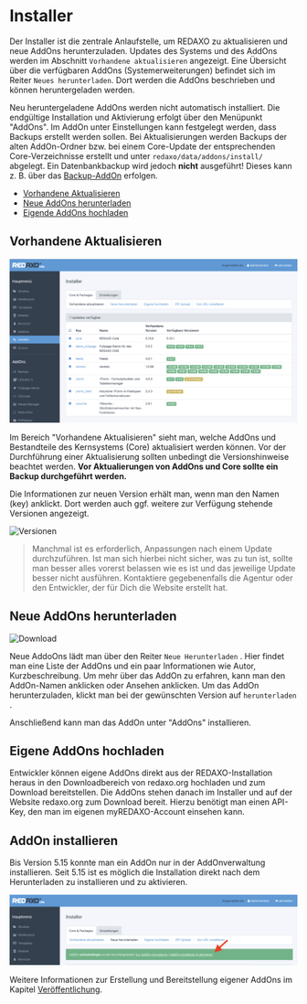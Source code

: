 # Installer

Der Installer ist die zentrale Anlaufstelle, um REDAXO zu aktualisieren und neue AddOns herunterzuladen. Updates des Systems und des AddOns werden im Abschnitt `Vorhandene aktualisieren` angezeigt. 
Eine Übersicht über die verfügbaren AddOns (Systemerweiterungen) befindet sich im Reiter `Neues herunterladen`. Dort werden die AddOns beschrieben und können heruntergeladen werden. 

Neu heruntergeladene AddOns werden nicht automatisch installiert. Die endgültige Installation und Aktivierung erfolgt über den Menüpunkt "AddOns".
Im AddOn unter Einstellungen kann festgelegt werden, dass Backups erstellt werden sollen. Bei Aktualisierungen werden Backups der alten AddOn-Ordner bzw. bei einem Core-Update der entsprechenden Core-Verzeichnisse erstellt und unter `redaxo/data/addons/install/` abgelegt. Ein Datenbankbackup wird jedoch **nicht** ausgeführt! Dieses kann z. B. über das [Backup-AddOn](/{{path}}/{{version}}/backup) erfolgen.

* [Vorhandene Aktualisieren](#aktualisieren)
* [Neue AddOns herunterladen](#herunterladen)
* [Eigende AddOns hochladen](#hochladen)

<a name="aktualisieren"></a>

## Vorhandene Aktualisieren

![Aktualisieren](/assets/v5.15.0-installer-01-aktualisieren.png)

Im Bereich "Vorhandene Aktualisieren" sieht man, welche AddOns und Bestandteile des Kernsystems (Core) aktualisiert werden können. Vor der Durchführung einer Aktualisierung sollten unbedingt die Versionshinweise beachtet werden. **Vor Aktualierungen von AddOns und Core sollte ein Backup durchgeführt werden.**

Die Informationen zur neuen Version erhält man, wenn man den Namen (key) anklickt. Dort werden auch ggf.  weitere zur Verfügung stehende Versionen angezeigt.

![Versionen](/assets/v5.2.0-installer-03-versionen.png)

> Manchmal ist es erforderlich, Anpassungen nach einem Update durchzuführen. Ist man sich hierbei nicht sicher, was zu tun ist, sollte man besser alles vorerst belassen wie es ist und das jeweilige Update besser nicht ausführen. Kontaktiere gegebenenfalls die Agentur oder den Entwickler, der für Dich die Website erstellt hat.

<a name="herunterladen"></a>

## Neue AddOns herunterladen

![Download](/assets/v5.2.0-installer-02-neue.png)

Neue AddoOns lädt man über den Reiter `Neue Herunterladen` . Hier findet man eine Liste der AddOns und ein paar Informationen wie Autor, Kurzbeschreibung. Um mehr über das AddOn zu erfahren, kann man den AddOn-Namen anklicken oder Ansehen anklicken. Um das AddOn herunterzuladen, klickt man bei der gewünschten Version auf `herunterladen` .

Anschließend kann man das AddOn unter "AddOns" installieren.

<a name="hochladen"></a>

## Eigene AddOns hochladen

Entwickler können eigene AddOns direkt aus der REDAXO-Installation heraus in den Downloadbereich von redaxo.org hochladen und zum Download bereitstellen. Die AddOns stehen danach im Installer und auf der Website redaxo.org zum Download bereit. Hierzu benötigt man einen API-Key, den man im eigenen myREDAXO-Account einsehen kann.


## AddOn installieren 

Bis Version 5.15 konnte man ein AddOn nur in der AddOnverwaltung installieren. Seit 5.15 ist es möglich die Installation direkt nach dem Herunterladen zu installieren und zu aktivieren. 

![Installation](/assets/v5.15.0-installer-01-installieren.png)

Weitere Informationen zur Erstellung und Bereitstellung eigener AddOns im Kapitel [Veröffentlichung](/{{path}}/{{version}}/addon-veroeffentlichung).
